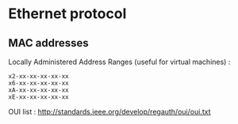 # Ethernet protocol #

## MAC addresses ##

Locally Administered Address Ranges (useful for virtual machines) :

~~~~~
x2-xx-xx-xx-xx-xx
x6-xx-xx-xx-xx-xx
xA-xx-xx-xx-xx-xx
xE-xx-xx-xx-xx-xx
~~~~~

OUI list : <http://standards.ieee.org/develop/regauth/oui/oui.txt>

